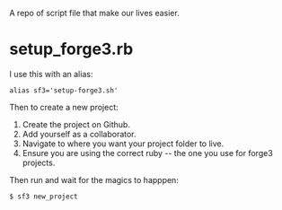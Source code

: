 A repo of script file that make our lives easier.

setup_forge3.rb
===============

I use this with an alias:

    alias sf3='setup-forge3.sh'

Then to create a new project:

1. Create the project on Github.
2. Add yourself as a collaborator.
3. Navigate to where you want your project folder to live.
4. Ensure you are using the correct ruby -- the one you use for forge3 projects.

Then run and wait for the magics to happpen:

    $ sf3 new_project